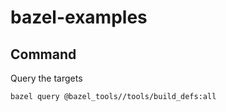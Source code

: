 # bazel-examples

## Command
Query the targets
```shell script
bazel query @bazel_tools//tools/build_defs:all
```